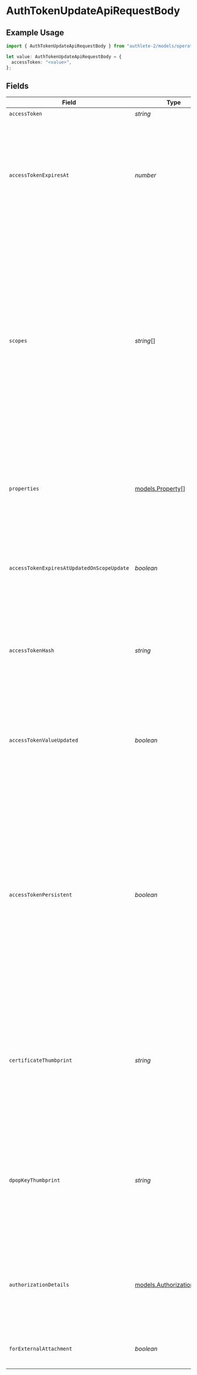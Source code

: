 # AuthTokenUpdateApiRequestBody

## Example Usage

```typescript
import { AuthTokenUpdateApiRequestBody } from "authlete-2/models/operations";

let value: AuthTokenUpdateApiRequestBody = {
  accessToken: "<value>",
};
```

## Fields

| Field                                                                                                                                                                                                                                                                                                                                                                                                                                                                                                                                                                     | Type                                                                                                                                                                                                                                                                                                                                                                                                                                                                                                                                                                      | Required                                                                                                                                                                                                                                                                                                                                                                                                                                                                                                                                                                  | Description                                                                                                                                                                                                                                                                                                                                                                                                                                                                                                                                                               |
| ------------------------------------------------------------------------------------------------------------------------------------------------------------------------------------------------------------------------------------------------------------------------------------------------------------------------------------------------------------------------------------------------------------------------------------------------------------------------------------------------------------------------------------------------------------------------- | ------------------------------------------------------------------------------------------------------------------------------------------------------------------------------------------------------------------------------------------------------------------------------------------------------------------------------------------------------------------------------------------------------------------------------------------------------------------------------------------------------------------------------------------------------------------------- | ------------------------------------------------------------------------------------------------------------------------------------------------------------------------------------------------------------------------------------------------------------------------------------------------------------------------------------------------------------------------------------------------------------------------------------------------------------------------------------------------------------------------------------------------------------------------- | ------------------------------------------------------------------------------------------------------------------------------------------------------------------------------------------------------------------------------------------------------------------------------------------------------------------------------------------------------------------------------------------------------------------------------------------------------------------------------------------------------------------------------------------------------------------------- |
| `accessToken`                                                                                                                                                                                                                                                                                                                                                                                                                                                                                                                                                             | *string*                                                                                                                                                                                                                                                                                                                                                                                                                                                                                                                                                                  | :heavy_check_mark:                                                                                                                                                                                                                                                                                                                                                                                                                                                                                                                                                        | An access token.<br/>                                                                                                                                                                                                                                                                                                                                                                                                                                                                                                                                                     |
| `accessTokenExpiresAt`                                                                                                                                                                                                                                                                                                                                                                                                                                                                                                                                                    | *number*                                                                                                                                                                                                                                                                                                                                                                                                                                                                                                                                                                  | :heavy_minus_sign:                                                                                                                                                                                                                                                                                                                                                                                                                                                                                                                                                        | A new date at which the access token will expire in milliseconds since the Unix epoch (1970-01-01).<br/>If the `accessTokenExpiresAt` request parameter is not included in a request or its value is 0<br/>(or negative), the expiration date of the access token is not changed.<br/>                                                                                                                                                                                                                                                                                    |
| `scopes`                                                                                                                                                                                                                                                                                                                                                                                                                                                                                                                                                                  | *string*[]                                                                                                                                                                                                                                                                                                                                                                                                                                                                                                                                                                | :heavy_minus_sign:                                                                                                                                                                                                                                                                                                                                                                                                                                                                                                                                                        | A new set of scopes assigned to the access token. Scopes that are not supported by the service<br/>and those that the client application associated with the access token is not allowed to request<br/>are ignored on the server side. If the `scopes` request parameter is not included in a request or<br/>its value is `null`, the scopes of the access token are not changed. Note that `properties` parameter<br/>is accepted only when `Content-Type` of the request is `application/json`, so don't use `application/x-www-form-urlencoded`<br/>if you want to specify `properties`.<br/> |
| `properties`                                                                                                                                                                                                                                                                                                                                                                                                                                                                                                                                                              | [models.Property](../../models/property.md)[]                                                                                                                                                                                                                                                                                                                                                                                                                                                                                                                             | :heavy_minus_sign:                                                                                                                                                                                                                                                                                                                                                                                                                                                                                                                                                        | A new set of properties assigned to the access token. If the `properties` request parameter is<br/>not included in a request or its value is null, the properties of the access token are not changed.<br/>                                                                                                                                                                                                                                                                                                                                                               |
| `accessTokenExpiresAtUpdatedOnScopeUpdate`                                                                                                                                                                                                                                                                                                                                                                                                                                                                                                                                | *boolean*                                                                                                                                                                                                                                                                                                                                                                                                                                                                                                                                                                 | :heavy_minus_sign:                                                                                                                                                                                                                                                                                                                                                                                                                                                                                                                                                        | A boolean request parameter which indicates whether the API attempts to update the expiration<br/>date of the access token when the scopes linked to the access token are changed by this request.<br/>                                                                                                                                                                                                                                                                                                                                                                   |
| `accessTokenHash`                                                                                                                                                                                                                                                                                                                                                                                                                                                                                                                                                         | *string*                                                                                                                                                                                                                                                                                                                                                                                                                                                                                                                                                                  | :heavy_minus_sign:                                                                                                                                                                                                                                                                                                                                                                                                                                                                                                                                                        | The hash of the access token value. Used when the hash of the token is known (perhaps from lookup)<br/>but the value of the token itself is not. The value of the `accessToken` parameter takes precedence.<br/>                                                                                                                                                                                                                                                                                                                                                          |
| `accessTokenValueUpdated`                                                                                                                                                                                                                                                                                                                                                                                                                                                                                                                                                 | *boolean*                                                                                                                                                                                                                                                                                                                                                                                                                                                                                                                                                                 | :heavy_minus_sign:                                                                                                                                                                                                                                                                                                                                                                                                                                                                                                                                                        | A boolean request parameter which indicates whether to update the value of the access token in<br/>the data store. If this parameter is set to `true` then a new access token value is generated<br/>by the server and returned in the response.<br/>                                                                                                                                                                                                                                                                                                                     |
| `accessTokenPersistent`                                                                                                                                                                                                                                                                                                                                                                                                                                                                                                                                                   | *boolean*                                                                                                                                                                                                                                                                                                                                                                                                                                                                                                                                                                 | :heavy_minus_sign:                                                                                                                                                                                                                                                                                                                                                                                                                                                                                                                                                        | The flag which indicates whether the access token expires or not. By default, all access tokens<br/>expire after a period of time determined by their service. If this request parameter is `true`<br/>then the access token will not automatically expire and must be revoked or deleted manually at<br/>the service.<br/><br/>If this request parameter is `true`, the `accessTokenExpiresAt` request parameter is ignored.<br/>If this request parameter is `false`, the `accessTokenExpiresAt` request parameter is processed<br/>normally.<br/>                      |
| `certificateThumbprint`                                                                                                                                                                                                                                                                                                                                                                                                                                                                                                                                                   | *string*                                                                                                                                                                                                                                                                                                                                                                                                                                                                                                                                                                  | :heavy_minus_sign:                                                                                                                                                                                                                                                                                                                                                                                                                                                                                                                                                        | The thumbprint of the MTLS certificate bound to this token. If this property is set, a certificate<br/>with the corresponding value MUST be presented with the access token when it is used by a client.<br/>The value of this property must be a SHA256 certificate thumbprint, base64url encoded.<br/>                                                                                                                                                                                                                                                                  |
| `dpopKeyThumbprint`                                                                                                                                                                                                                                                                                                                                                                                                                                                                                                                                                       | *string*                                                                                                                                                                                                                                                                                                                                                                                                                                                                                                                                                                  | :heavy_minus_sign:                                                                                                                                                                                                                                                                                                                                                                                                                                                                                                                                                        | The thumbprint of the public key used for DPoP presentation of this token. If this property is<br/>set, a DPoP proof signed with the corresponding private key MUST be presented with the access<br/>token when it is used by a client. Additionally, the token's `token_type` will be set to 'DPoP'.<br/>                                                                                                                                                                                                                                                                |
| `authorizationDetails`                                                                                                                                                                                                                                                                                                                                                                                                                                                                                                                                                    | [models.AuthorizationDetails](../../models/authorizationdetails.md)                                                                                                                                                                                                                                                                                                                                                                                                                                                                                                       | :heavy_minus_sign:                                                                                                                                                                                                                                                                                                                                                                                                                                                                                                                                                        | The authorization details. This represents the value of the `authorization_details`<br/>request parameter in the preceding device authorization request which is defined in<br/>"OAuth 2.0 Rich Authorization Requests".<br/>                                                                                                                                                                                                                                                                                                                                             |
| `forExternalAttachment`                                                                                                                                                                                                                                                                                                                                                                                                                                                                                                                                                   | *boolean*                                                                                                                                                                                                                                                                                                                                                                                                                                                                                                                                                                 | :heavy_minus_sign:                                                                                                                                                                                                                                                                                                                                                                                                                                                                                                                                                        | the flag which indicates whether the access token is for an external<br/>attachment.<br/>                                                                                                                                                                                                                                                                                                                                                                                                                                                                                 |
